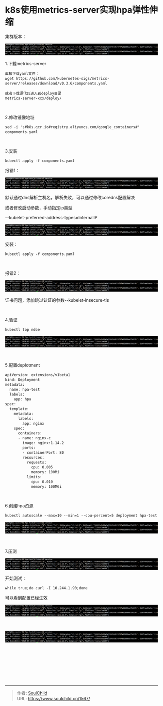 # k8s使用metrics-server实现hpa弹性伸缩

<!--more-->
集群版本：

<img src="images/835fa4bac9d12acf6b01e5f19935ee64.png" />

1.下载metrics-server
<pre class="pure-highlightjs"><code class="bash">直接下载yaml文件：
wget https://github.com/kubernetes-sigs/metrics-server/releases/download/v0.3.6/components.yaml

或者下载源代码进入到deploy目录
metrics-server-xxx/deploy/</code></pre>
&nbsp;

2.修改镜像地址
<pre class="pure-highlightjs"><code class="bash">sed -i 's#k8s.gcr.io#registry.aliyuncs.com/google_containers#' components.yaml</code></pre>
&nbsp;

3.安装
<pre class="pure-highlightjs"><code class="bash">kubectl apply -f components.yaml</code></pre>
报错1：

<img src="images/835fa4bac9d12acf6b01e5f19935ee64.png" />

默认通过dns解析主机名，解析失败，可以通过修改coredns配置解决

或者修改启动参数，手动指定ip类型

--kubelet-preferred-address-types=InternalIP

<img src="images/835fa4bac9d12acf6b01e5f19935ee64.png" />

安装：
<pre class="pure-highlightjs"><code class="bash">kubectl apply -f components.yaml</code></pre>
&nbsp;

报错2：

<img src="images/835fa4bac9d12acf6b01e5f19935ee64.png" />

证书问题，添加跳过认证的参数--kubelet-insecure-tls

&nbsp;

4.验证
<pre class="pure-highlightjs"><code class="bash">kubectl top ndoe</code></pre>
<img src="images/835fa4bac9d12acf6b01e5f19935ee64.png" />

&nbsp;

5.配置deplotment
<pre class="pure-highlightjs"><code class="null">apiVersion: extensions/v1beta1
kind: Deployment
metadata:
  name: hpa-test
  labels:
    app: hpa
spec:
  template:
    metadata:
      labels:
        app: nginx
    spec:
      containers:
      - name: nginx-c
        image: nginx:1.14.2
        ports:
        - containerPort: 80
        resources:
          requests:
            cpu: 0.005
            memory: 100Mi
          limits:
            cpu: 0.010
            memory: 100MGi</code></pre>
&nbsp;

6.创建hpa资源
<pre class="pure-highlightjs"><code class="bash">kubectl autoscale --max=10 --min=1 --cpu-percent=5 deployment hpa-test</code></pre>
<img src="images/835fa4bac9d12acf6b01e5f19935ee64.png" />

&nbsp;

7.压测

<img src="images/835fa4bac9d12acf6b01e5f19935ee64.png" />

开始测试：
<pre class="pure-highlightjs"><code class="bash">while true;do curl -I 10.244.1.90;done</code></pre>
可以看到配置已经生效

<img src="images/835fa4bac9d12acf6b01e5f19935ee64.png" />

&nbsp;

<img src="images/835fa4bac9d12acf6b01e5f19935ee64.png" />

&nbsp;

&nbsp;

&nbsp;

&nbsp;


---

> 作者: [SoulChild](https://www.soulchild.cn)  
> URL: https://www.soulchild.cn/1567/  

